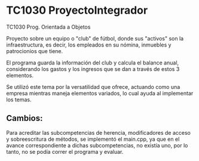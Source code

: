 # TC1030  ProyectoIntegrador
TC1030 Prog. Orientada a Objetos


Proyecto sobre un equipo o "club" de fútbol, donde sus "activos" son la infraestructura, es decir, los empleados en su nómina, inmuebles y patrocionios que tiene.

El programa guarda la información del club y calcula el balance anual, considerando los gastos y los ingresos que se dan a través de estos 3 elementos.

Se utilizó este tema por la versatilidad que ofrece, actuando como una empresa mientras maneja elementos variados, lo cual ayuda al implementar los temas. 

## Cambios:

Para acreditar las subcompetencias de herencia, modificadores de acceso y sobreescritura de métodos, se implementó el main.cpp, ya que en el avance correspondiente a dichas subcompetencias, no existía uno, por lo tanto, no se podía correr el programa y evaluar.
